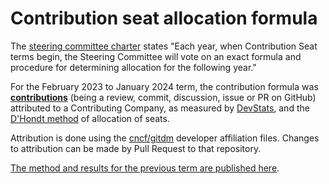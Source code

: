 # Contribution seat allocation formula

The [steering committee charter](CHARTER.md) states "Each year, when
Contribution Seat terms begin, the Steering Committee will vote on an exact
formula and procedure for determining allocation for the following year."

For the February 2023 to January 2024 term, the contribution formula was
**[contributions][contrib]** (being a review, commit, discussion, issue or PR on GitHub) attributed to a Contributing Company,
as measured by [DevStats](https://istio.devstats.cncf.io/d/5/companies-table?orgId=1&var-period_name=Last%20year&var-metric=contributions),
and the [D'Hondt method](https://en.wikipedia.org/wiki/D%27Hondt_method) of allocation of seats.

Attribution is done using the [cncf/gitdm](https://github.com/cncf/gitdm) developer affiliation files.
Changes to attribution can be made by Pull Request to that repository.

[The method and results for the previous term are published here](https://docs.google.com/spreadsheets/d/1IIms6OT1DgJ_lbn5433sy5wvqNBIIQgQHoWZvpShSXk/edit).

   [contrib]: https://docs.github.com/en/account-and-profile/setting-up-and-managing-your-github-profile/managing-contribution-settings-on-your-profile/viewing-contributions-on-your-profile#what-counts-as-a-contribution
